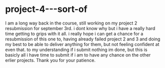 # project-4---sort-of

I am a long way back in the course, still working on my project 2 resubmission for september 3rd.
i dont know why but i have a really hard time getting to grips with it all.
i really hope i can get a chance for a resubmission of this one to, having already failed project 2 and 3 and doing my best to be able to deliver anything for them, but not feeling confident at even that. 
to my understanding if i submit nothing im done, but this is basicly all i have time to submit if i am to have any chance on the other erlier projects. 
Thank you for your patience.
